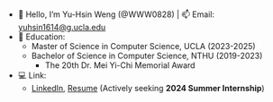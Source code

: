 - 👋 Hello, I’m Yu-Hsin Weng (@WWW0828) | 📫 Email: yuhsin1614@g.ucla.edu
- 🌱 Education:
  - Master of Science in Computer Science, UCLA (2023-2025)
  - Bachelor of Science in Computer Science, NTHU (2019-2023)
    - The 20th Dr. Mei Yi-Chi Memorial Award
- 💻 Link:
  - [LinkedIn](https://www.linkedin.com/in/yuhsin-weng), [Resume](https://drive.google.com/file/d/14VDERgYOqfR0MozW0U_p1uurjFSRmHs2/view?usp=drive_link) (Actively seeking **2024 Summer Internship**)

<!---
WWW0828/WWW0828 is a ✨ special ✨ repository because its `README.md` (this file) appears on your GitHub profile.
You can click the Preview link to take a look at your changes.
--->
